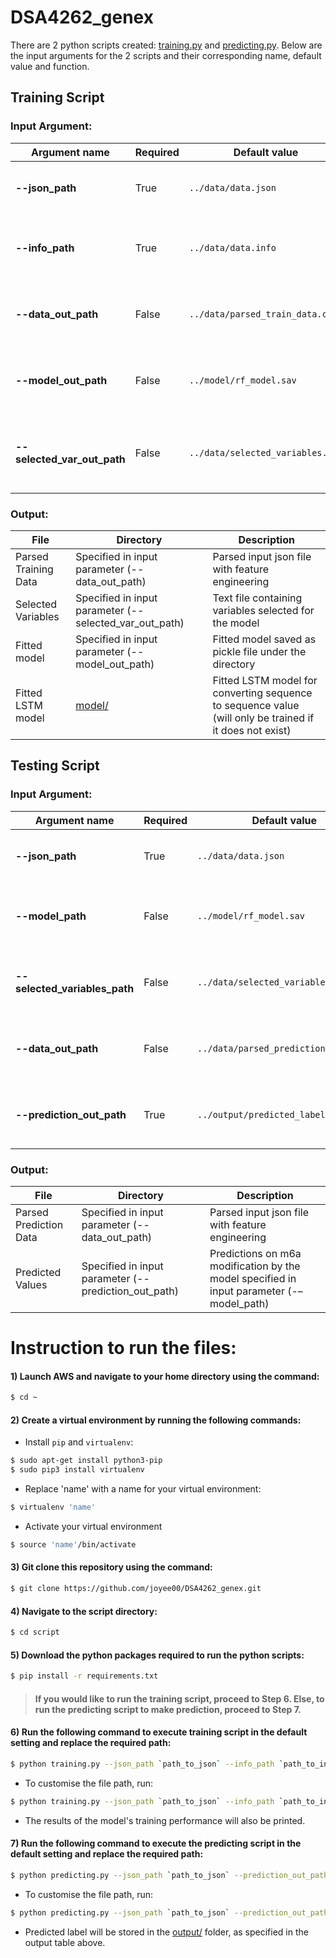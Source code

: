 # DSA4262_genex

There are 2 python scripts created: [training.py](./script/training.py) and [predicting.py](./script/predicting.py). Below are the input arguments for the 2 scripts and their corresponding name, default value and function.

## **Training Script**
### **Input Argument**:
| Argument name | Required | Default value | Description |
| --- | --- | --- | --- |
| **--json_path** | True | ```../data/data.json ```| Specify the path to input json file |
| **--info_path** | True | ```../data/data.info``` | Specify the path to input info file with labels |
| **--data_out_path** | False | ```../data/parsed_train_data.csv``` | Specify the path to save processed train data |
| **--model_out_path** | False | ```../model/rf_model.sav``` | Specify the path to save trained model |
| **--selected_var_out_path** | False | ```../data/selected_variables.txt``` | Specify the path to save selected variables in text file |


### **Output**:
| File | Directory | Description |
| --- | --- | --- | 
| Parsed Training Data | Specified in input parameter (--data_out_path) | Parsed input json file with feature engineering |
| Selected Variables | Specified in input parameter (--selected_var_out_path) | Text file containing variables selected for the model |
| Fitted model | Specified in input parameter (--model_out_path) | Fitted model saved as pickle file under the directory |
| Fitted LSTM model | [model/](./model/) | Fitted LSTM model for converting sequence to sequence value (will only be trained if it does not exist) |


## **Testing Script**
### **Input Argument**:
| Argument name | Required | Default value | Description |
| --- | --- | --- | --- |
| **--json_path** | True | ```../data/data.json``` | Specify the path to input json file |
| **--model_path** | False | ```../model/rf_model.sav``` | Specify the path to obtain trained model |
| **--selected_variables_path** | False | ```../data/selected_variables.txt``` | Specify the path to obtain selected variables |
| **--data_out_path** | False | ```../data/parsed_prediction_data.csv``` | Specify the path to save processed test data |
| **--prediction_out_path** | True | ```../output/predicted_labels.csv``` | Specify the path to save predicted labels|


### **Output**:
| File | Directory | Description |
| --- | --- | --- | 
| Parsed Prediction Data | Specified in input parameter (--data_out_path) | Parsed input json file with feature engineering |
| Predicted Values | Specified in input parameter (--prediction_out_path) | Predictions on m6a modification by the model specified in input parameter (-–model_path) |
    
   

# Instruction to run the files: 
#### 1) Launch AWS and navigate to your home directory using the command: 
``` sh 
$ cd ~ 
```
#### 2) Create a virtual environment by running the following commands:   
- Install `pip` and `virtualenv`:
``` sh
$ sudo apt-get install python3-pip
$ sudo pip3 install virtualenv
```
- Replace 'name' with a name for your virtual environment:
```sh
$ virtualenv 'name'
```
- Activate your virtual environment 
```sh
$ source 'name'/bin/activate
```
#### 3) Git clone this repository using the command:
```sh
$ git clone https://github.com/joyee00/DSA4262_genex.git
```
#### 4) Navigate to the script directory:
```sh
$ cd script
```
#### 5) Download the python packages required to run the python scripts:
```sh 
$ pip install -r requirements.txt
```
 
   
> #### If you would like to run the training script, proceed to **Step 6**. Else, to run the predicting script to make prediction, proceed to **Step 7**. 

#### 6) Run the following command to execute training script in the default setting and replace the required path:
```sh
$ python training.py --json_path `path_to_json` --info_path `path_to_info` 
```
- To customise the file path, run:
```sh
$ python training.py --json_path `path_to_json` --info_path `path_to_info` --data_out_path `path_to_save_data` --model_out_path `path_to_save_model` --selected_var_out_path `path_to_save_variables`
```
- The results of the model's training performance will also be printed.

#### 7) Run the following command to execute the predicting script in the default setting and replace the required path:
```sh
$ python predicting.py --json_path `path_to_json` --prediction_out_path `path_to_save_prediction`
```
- To customise the file path, run:
```sh
$ python predicting.py --json_path `path_to_json` --prediction_out_path `path_to_save_prediction` --model_path `path_to_trained_model` --selected_var_out_path `path_to_saved_variables` --data_out_path `path_to_save_data`  
```

- Predicted label will be stored in the [output/](./output/) folder, as specified in the output table above.
